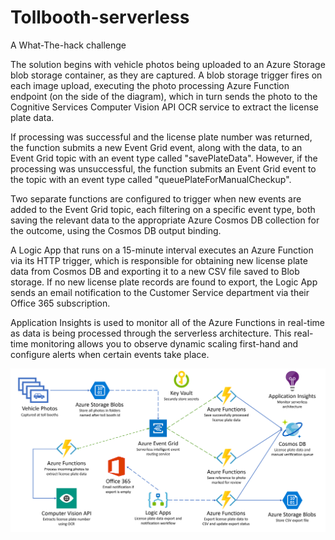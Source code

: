 # Tollbooth-serverless
A What-The-hack challenge

<p>The solution begins with vehicle photos being uploaded to an Azure Storage blob storage container, as they are captured. A blob storage trigger fires on each image upload, executing the photo processing Azure Function endpoint (on the side of the diagram), which in turn sends the photo to the Cognitive Services Computer Vision API OCR service to extract the license plate data.

If processing was successful and the license plate number was returned, the function submits a new Event Grid event, along with the data, to an Event Grid topic with an event type called "savePlateData". However, if the processing was unsuccessful, the function submits an Event Grid event to the topic with an event type called "queuePlateForManualCheckup".

Two separate functions are configured to trigger when new events are added to the Event Grid topic, each filtering on a specific event type, both saving the relevant data to the appropriate Azure Cosmos DB collection for the outcome, using the Cosmos DB output binding.

A Logic App that runs on a 15-minute interval executes an Azure Function via its HTTP trigger, which is responsible for obtaining new license plate data from Cosmos DB and exporting it to a new CSV file saved to Blob storage. If no new license plate records are found to export, the Logic App sends an email notification to the Customer Service department via their Office 365 subscription.

Application Insights is used to monitor all of the Azure Functions in real-time as data is being processed through the serverless architecture. This real-time monitoring allows you to observe dynamic scaling first-hand and configure alerts when certain events take place.<p>
<img src=https://github.com/rghdrizzle/Tollbooth-serverless/blob/main/infrastructure.png>

